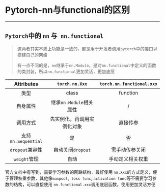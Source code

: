 # Pytorch-nn与functional的区别


------

<!-- more -->

## `Pytorch`中的 `nn` 与` nn.functional`

> 这两者其实本质上功能是一致的，都是用于开发者调用`pytorch`中的接口以搭建自己的网络
> 
> 有一点不同的是，`nn`继承于`nn.Module`，是对`nn.functional`中定义的函数的类封装，所以`nn.functional`更加灵活，更加底层

| Attributes        | `torch.nn.Xxx`    | `torch.nn.functional.xxx` |
|:-----------------:|:-----------------:|:-------------------------:|
| 类型                | class             | function                  |
| 自身属性              | 继承`nn.Module`相关属性 | /                         |
| 调用方式              | 先实例化，再调用实例化对象     | 直接传参                      |
| 支持`nn.Sequential` | 是                 | 否                         |
| `dropout`兼容性      | 自动关闭`dropout`     | 需手动传参关闭                   |
| `weight`管理        | 自动                | 手动定义相关权重                  |

官方文档中有写到，需要学习参数的网路结构，最好使用 `nn.Xxx`的方式定义，便于管理权重参数，其他像`maxpool`,` loss func`, `activation func`等不需要学习参数的结构，可以直接使用 `nn.functional.xxx`调用底层函数，使用更加灵活方便

